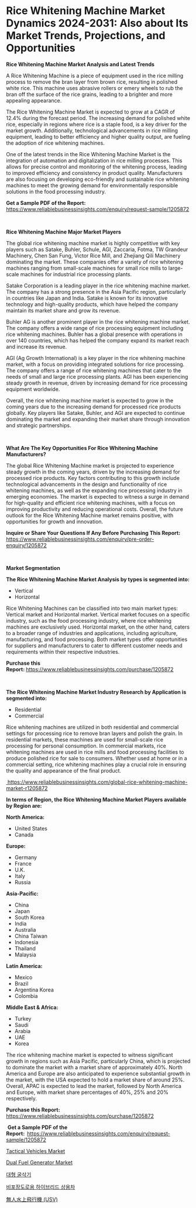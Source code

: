 <p><h1>Rice Whitening Machine Market Dynamics 2024-2031: Also about Its Market Trends, Projections, and Opportunities</h1></p><p><strong>Rice Whitening Machine Market Analysis and Latest Trends</strong></p>
<p><p>A Rice Whitening Machine is a piece of equipment used in the rice milling process to remove the bran layer from brown rice, resulting in polished white rice. This machine uses abrasive rollers or emery wheels to rub the bran off the surface of the rice grains, leading to a brighter and more appealing appearance.</p><p>The Rice Whitening Machine Market is expected to grow at a CAGR of 12.4% during the forecast period. The increasing demand for polished white rice, especially in regions where rice is a staple food, is a key driver for the market growth. Additionally, technological advancements in rice milling equipment, leading to better efficiency and higher quality output, are fueling the adoption of rice whitening machines.</p><p>One of the latest trends in the Rice Whitening Machine Market is the integration of automation and digitalization in rice milling processes. This allows for precise control and monitoring of the whitening process, leading to improved efficiency and consistency in product quality. Manufacturers are also focusing on developing eco-friendly and sustainable rice whitening machines to meet the growing demand for environmentally responsible solutions in the food processing industry.</p></p>
<p><strong>Get a Sample PDF of the Report:&nbsp;</strong> <a href="https://www.reliablebusinessinsights.com/enquiry/request-sample/1205872">https://www.reliablebusinessinsights.com/enquiry/request-sample/1205872</a></p>
<p>&nbsp;</p>
<p><strong>Rice Whitening Machine Major Market Players</strong></p>
<p><p>The global rice whitening machine market is highly competitive with key players such as Satake, Buhler, Schule, AGI, Zaccaria, Fotma, TW Grandeur Machinery, Chen San Fung, Victor Rice Mill, and Zhejiang Qili Machinery dominating the market. These companies offer a variety of rice whitening machines ranging from small-scale machines for small rice mills to large-scale machines for industrial rice processing plants.</p><p>Satake Corporation is a leading player in the rice whitening machine market. The company has a strong presence in the Asia Pacific region, particularly in countries like Japan and India. Satake is known for its innovative technology and high-quality products, which have helped the company maintain its market share and grow its revenue.</p><p>Buhler AG is another prominent player in the rice whitening machine market. The company offers a wide range of rice processing equipment including rice whitening machines. Buhler has a global presence with operations in over 140 countries, which has helped the company expand its market reach and increase its revenue.</p><p>AGI (Ag Growth International) is a key player in the rice whitening machine market, with a focus on providing integrated solutions for rice processing. The company offers a range of rice whitening machines that cater to the needs of small and large rice processing plants. AGI has been experiencing steady growth in revenue, driven by increasing demand for rice processing equipment worldwide.</p><p>Overall, the rice whitening machine market is expected to grow in the coming years due to the increasing demand for processed rice products globally. Key players like Satake, Buhler, and AGI are expected to continue dominating the market and expanding their market share through innovation and strategic partnerships.</p></p>
<p>&nbsp;</p>
<p><strong>What Are The Key Opportunities For Rice Whitening Machine Manufacturers?</strong></p>
<p><p>The global Rice Whitening Machine market is projected to experience steady growth in the coming years, driven by the increasing demand for processed rice products. Key factors contributing to this growth include technological advancements in the design and functionality of rice whitening machines, as well as the expanding rice processing industry in emerging economies. The market is expected to witness a surge in demand for high-quality and efficient rice whitening machines, with a focus on improving productivity and reducing operational costs. Overall, the future outlook for the Rice Whitening Machine market remains positive, with opportunities for growth and innovation.</p></p>
<p><strong>Inquire or Share Your Questions If Any Before Purchasing This Report:</strong> <a href="https://www.reliablebusinessinsights.com/enquiry/pre-order-enquiry/1205872">https://www.reliablebusinessinsights.com/enquiry/pre-order-enquiry/1205872</a></p>
<p>&nbsp;</p>
<p><strong>Market Segmentation</strong></p>
<p><strong>The Rice Whitening Machine Market Analysis by types is segmented into:</strong></p>
<p><ul><li>Vertical</li><li>Horizontal</li></ul></p>
<p><p>Rice Whitening Machines can be classified into two main market types: Vertical market and Horizontal market. Vertical market focuses on a specific industry, such as the food processing industry, where rice whitening machines are exclusively used. Horizontal market, on the other hand, caters to a broader range of industries and applications, including agriculture, manufacturing, and food processing. Both market types offer opportunities for suppliers and manufacturers to cater to different customer needs and requirements within their respective industries.</p></p>
<p><strong>Purchase this Report:&nbsp;</strong><a href="https://www.reliablebusinessinsights.com/purchase/1205872">https://www.reliablebusinessinsights.com/purchase/1205872</a></p>
<p>&nbsp;</p>
<p><strong>The Rice Whitening Machine Market Industry Research by Application is segmented into:</strong></p>
<p><ul><li>Residential</li><li>Commercial</li></ul></p>
<p><p>Rice whitening machines are utilized in both residential and commercial settings for processing rice to remove bran layers and polish the grain. In residential markets, these machines are used for small-scale rice processing for personal consumption. In commercial markets, rice whitening machines are used in rice mills and food processing facilities to produce polished rice for sale to consumers. Whether used at home or in a commercial setting, rice whitening machines play a crucial role in ensuring the quality and appearance of the final product.</p></p>
<p><a href="https://www.reliablebusinessinsights.com/global-rice-whitening-machine-market-r1205872">&nbsp;https://www.reliablebusinessinsights.com/global-rice-whitening-machine-market-r1205872</a></p>
<p><strong>In terms of Region, the Rice Whitening Machine Market Players available by Region are:</strong></p>
<p>
    <p> <strong> North America: </strong>
        <ul>
            <li>United States</li>
            <li>Canada</li>
        </ul>
        </p> 
    <p> <strong> Europe: </strong>
        <ul>
            <li>Germany</li>
            <li>France</li>
            <li>U.K.</li>
            <li>Italy</li>
            <li>Russia</li>
        </ul>
        </p> 
    <p> <strong> Asia-Pacific: </strong>
        <ul>
            <li>China</li>
            <li>Japan</li>
            <li>South Korea</li>
            <li>India</li>
            <li>Australia</li>
            <li>China Taiwan</li>
            <li>Indonesia</li>
            <li>Thailand</li>
            <li>Malaysia</li>
        </ul>
        </p> 
    <p> <strong> Latin America: </strong>
        <ul>
            <li>Mexico</li>
            <li>Brazil</li>
            <li>Argentina Korea</li>
            <li>Colombia</li>
        </ul>
        </p> 
    <p> <strong> Middle East & Africa: </strong>
        <ul>
            <li>Turkey</li>
            <li>Saudi</li>
            <li>Arabia</li>
            <li>UAE</li>
            <li>Korea</li>
        </ul>
    </p>
    </p>
<p><p>The rice whitening machine market is expected to witness significant growth in regions such as Asia Pacific, particularly China, which is projected to dominate the market with a market share of approximately 40%. North America and Europe are also anticipated to experience substantial growth in the market, with the USA expected to hold a market share of around 25%. Overall, APAC is expected to lead the market, followed by North America and Europe, with market share percentages of 40%, 25% and 20% respectively.</p></p>
<p><strong>Purchase this Report: </strong><a href="https://www.reliablebusinessinsights.com/purchase/1205872">https://www.reliablebusinessinsights.com/purchase/1205872</a></p>
<p>&nbsp;<strong>Get a Sample PDF of the Report:&nbsp;&nbsp;</strong><a href="https://www.reliablebusinessinsights.com/enquiry/request-sample/1205872">https://www.reliablebusinessinsights.com/enquiry/request-sample/1205872</a></p>
<p><strong></strong></p>
<p><p><a href="https://github.com/SheilaBruen2023/Market-Research-Report-List-1/blob/main/tactical-vehicles-market.md">Tactical Vehicles Market</a></p><p><a href="https://github.com/arionmp/Market-Research-Report-List-4/blob/main/dual-fuel-generator-market.md">Dual Fuel Generator Market</a></p><p><a href="https://github.com/victorsharp87978/Market-Research-Report-List-1/blob/main/8441659167465.md">대형 굴삭기</a></p><p><a href="https://github.com/hasanrajibul387/Market-Research-Report-List-1/blob/main/6536952167466.md">비포장도로용 하이브리드 상용차</a></p><p><a href="https://github.com/CarlieShields/Market-Research-Report-List-1/blob/main/3261074156541.md">無人水上飛行機 (USV)</a></p></p>